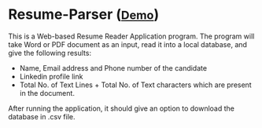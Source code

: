 # Resume-Parser (<a href="https://drive.google.com/file/d/13AkZ3zfdjUtgDi20kPXIAmGAVGG3PB_Y/view?usp=sharing"><small>Demo</small></a>)
This is a Web-based Resume Reader Application program. 
The program will take Word or PDF document as an input, read it into a local database, and give the following results:
- Name, Email address and Phone number of the candidate  
- Linkedin profile link  
- Total No. of Text Lines + Total No. of Text characters which are present in the document.

After running the application, it should give an option to download the database in .csv file. 

<!-- Explanatory Document
https://drive.google.com/file/d/1hMLKw7NfM7dATq0oaVeQzCF1V4nwNO6c/view?usp=sharing
-->


 
